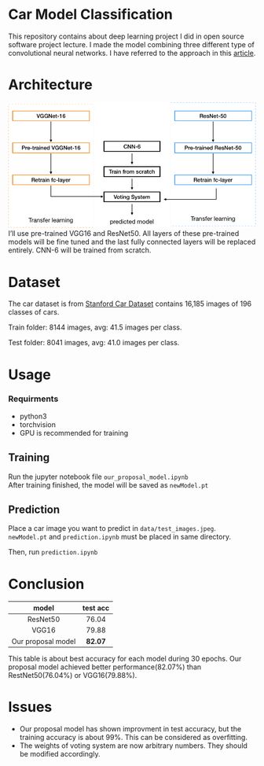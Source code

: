 # Car Model Classification
This repository contains about deep learning project I did in open source software project lecture. I made the model combining three different type of convolutional neural networks. I have referred to the approach in this [article](https://www.mdpi.com/2078-2489/8/3/91).

# Architecture
![](./architecture_img.png)
I’ll use pre-trained VGG16 and ResNet50. All layers of these pre-trained models will be fine tuned and the last fully connected layers will be replaced entirely. CNN-6 will be trained from scratch.

# Dataset
The car dataset is from [Stanford Car Dataset](https://www.kaggle.com/jessicali9530/stanford-cars-dataset) contains 16,185 images of 196 classes of cars.

Train folder: 8144 images, avg: 41.5 images per class.

Test folder: 8041 images, avg: 41.0 images per class.

# Usage
### Requirments
-  python3
- torchvision
- GPU is recommended for training

## Training
Run the jupyter notebook file `our_proposal_model.ipynb`  
After training finished, the model will be saved as `newModel.pt`

## Prediction
Place a car image you want to predict in `data/test_images.jpeg`.  
`newModel.pt` and `prediction.ipynb` must be placed in same directory.

Then, run `prediction.ipynb`

# Conclusion
|model|test acc|
|:---:|:---:|
|ResNet50|76.04|
|VGG16|79.88|
|Our proposal model|**82.07**|

This table is about best accuracy for each model during 30 epochs.  Our proposal model achieved better performance(82.07%) than RestNet50(76.04%) or VGG16(79.88%).

# Issues
- Our proposal model has shown improvment in test accuracy, but the training accuracy is about 99%. This can be considered as overfitting. 
- The weights of voting system are now arbitrary numbers. They should be modified accordingly.











